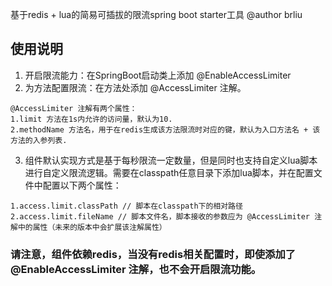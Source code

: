 基于redis + lua的简易可插拔的限流spring boot starter工具
@author brliu

## 使用说明

1. 开启限流能力：在SpringBoot启动类上添加 @EnableAccessLimiter
2. 为方法配置限流：在方法处添加 @AccessLimiter 注解。
```
@AccessLimiter 注解有两个属性：
1.limit 方法在1s内允许的访问量，默认为10.
2.methodName 方法名，用于在redis生成该方法限流时对应的键，默认为入口方法名 + 该方法的入参列表.
```
3. 组件默认实现方式是基于每秒限流一定数量，但是同时也支持自定义lua脚本进行自定义限流逻辑。需要在classpath任意目录下添加lua脚本，并在配置文件中配置以下两个属性：
```
1.access.limit.classPath // 脚本在classpath下的相对路径
2.access.limit.fileName // 脚本文件名，脚本接收的参数应为 @AccessLimiter 注解中的属性（未来的版本中会扩展该注解属性）
```

### 请注意，组件依赖redis，当没有redis相关配置时，即使添加了 @EnableAccessLimiter 注解，也不会开启限流功能。
